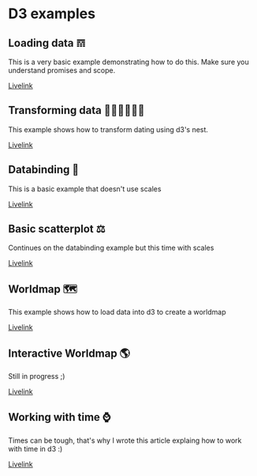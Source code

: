 # D3 examples

## Loading data 𝌗
This is a very basic example demonstrating how to do this. Make sure you understand promises and scope.

[Livelink](https://beta.vizhub.com/Razpudding/f99e6547637e4b029265fc053221b43b?edit=files&file=index.js)

## Transforming data 👨🏻‍🏭👩🏻‍🏭
This example shows how to transform dating using d3's nest.

[Livelink](https://beta.vizhub.com/Razpudding/2e039bf6e39a421180741285a8f735a3)

## Databinding 🔄
This is a basic example that doesn't use scales

[Livelink](https://beta.vizhub.com/Razpudding/5ec6296c16c04227bf92a817d6ba4595)

## Basic scatterplot ⚖️
Continues on the databinding example but this time with scales 

[Livelink](https://beta.vizhub.com/Razpudding/43af65cee12c440c8992b9bfadd81eab)

## Worldmap 🗺
This example shows how to load data into d3 to create a worldmap

[Livelink](https://beta.vizhub.com/Razpudding/6b3c5d10edba4c86babf4b6bc204c5f0?edit=files&file=index.js)

## Interactive Worldmap 🌎
Still in progress ;)

[Livelink](https://beta.vizhub.com/Razpudding/b708d8950514436fae6dee08a0f6a5f2)

## Working with time ⌚️
Times can be tough, that's why I wrote this article explaing how to work with time in d3 :)

[Livelink](https://observablehq.com/@razpudding/d3time)